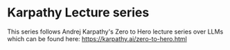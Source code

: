 # Karpathy Lecture series

This series follows Andrej Karpathy's Zero to Hero lecture series over LLMs which can be found here:
https://karpathy.ai/zero-to-hero.html
